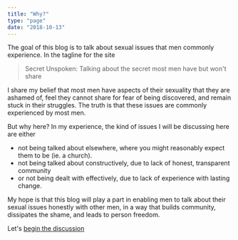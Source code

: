 ```yaml
---
title: "Why?"
type: "page"
date: "2018-10-13"
---
```

The goal of this blog is to talk about sexual issues that men commonly experience. In the tagline for the site 

> Secret Unspoken: Talking about the secret most men have but won't share
    
I share my belief that most men have aspects of their sexuality that they are ashamed of, feel they cannot share for fear of being discovered, and remain stuck in their struggles. The truth is that these issues are commonly experienced by most men. 

But why here? In my experience, the kind of issues I will be discussing here are either 
* not being talked about elsewhere, where you might reasonably expect them to be (ie. a church). 
* not being talked about constructively, due to lack of honest, transparent community 
* or not being dealt with effectively, due to lack of experience with lasting change.

My hope is that this blog will play a part in enabling men to talk about their sexual issues honestly with other men, in a way that builds community, dissipates the shame, and leads to person freedom.

Let's [begin the discussion](/posts)